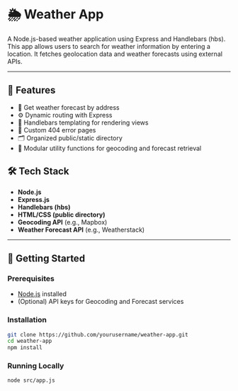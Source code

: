 # 🌦️ Weather App

A Node.js-based weather application using Express and Handlebars (hbs). This app allows users to search for weather information by entering a location. It fetches geolocation data and weather forecasts using external APIs.

---

## 📌 Features

- 📍 Get weather forecast by address
- ⚙️ Dynamic routing with Express
- 🧰 Handlebars templating for rendering views
- 🚧 Custom 404 error pages
- 🗂️ Organized public/static directory
- 🔧 Modular utility functions for geocoding and forecast retrieval


## 🛠️ Tech Stack

- **Node.js**
- **Express.js**
- **Handlebars (hbs)**
- **HTML/CSS (public directory)**
- **Geocoding API** (e.g., Mapbox)
- **Weather Forecast API** (e.g., Weatherstack)



---

## 🔧 Getting Started

### Prerequisites

- [Node.js](https://nodejs.org/) installed
- (Optional) API keys for Geocoding and Forecast services

### Installation

```bash
git clone https://github.com/yourusername/weather-app.git
cd weather-app
npm install
```

### Running Locally
``` bash
node src/app.js
```

